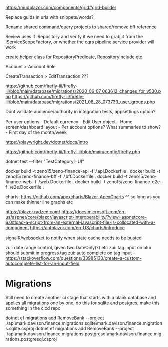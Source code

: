 https://mudblazor.com/components/grid#grid-builder

Replace guids in urls with snippets/words?

Rename shared command/query projects to shared/remove bff reference

Review uses if IRepository and verify if we need to grab it from the IServiceScopeFactory, or whether the cqrs pipeline service provider will work

create helper class for RepositoryPredicate<T>, RepositoryInclude<T> etc

Account > Account Role

CreateTransaction > EditTransaction ???

https://github.com/firefly-iii/firefly-iii/blob/main/database/migrations/2020_06_07_063612_changes_for_v530.php
https://github.com/firefly-iii/firefly-iii/blob/main/database/migrations/2021_08_28_073733_user_groups.php

Dont validate audience/authority in integration tests, appsettings option?


Per user options
	-	Default currency
	-	Edit User object
	-	Home screen/dashboard layout
	-	Per account options?  What summaries to show?
	-	First day of the month/week

https://playwright.dev/dotnet/docs/intro

https://github.com/firefly-iii/firefly-iii/blob/main/config/firefly.php

dotnet test --filter "TestCategory!=UI"


docker build -t zeno15/zeno-finance-api -f .\api.Dockerfile .
docker build -t zeno15/zeno-finance-bff -f .\bff.Dockerfile .
docker build -t zeno15/zeno-finance-web -f .\web.Dockerfile .
docker build -t zeno15/zeno-finance-e2e -f .\e2e.Dockerfile .

charts:
https://github.com/apexcharts/Blazor-ApexCharts
^^ so long as you can make thinner line graphs etc


https://blazor.radzen.com/
https://docs.microsoft.com/en-us/aspnet/core/blazor/javascript-interoperability/?view=aspnetcore-6.0#load-a-script-from-an-external-javascript-file-js-collocated-with-a-component
https://antblazor.com/en-US/charts/introduce

signalR/websocket to notify when state cache needs to be busted

zui: date range control, given two DateOnly(?) etc
zui: tag input on blur should submit in progress tag
zui: auto complete on tag input
	-	https://stackoverflow.com/questions/33985130/create-a-custom-autocomplete-list-for-an-input-field

# Migrations

Still need to create another ci stage that starts with a blank database and applies all migrations one by one, do this for sqlite and postgres, make this something in the cicd repo

dotnet ef migrations add RemoveBank --project .\api\mark.davison.finance.migrations.sqlite\mark.davison.finance.migrations.sqlite.csproj
dotnet ef migrations add RemoveBank --project .\api\mark.davison.finance.migrations.postgresql\mark.davison.finance.migrations.postgresql.csproj